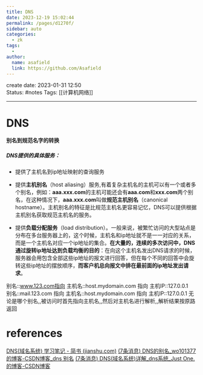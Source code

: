 ```yaml
---
title: DNS
date: 2023-12-19 15:02:44
permalink: /pages/d1270f/
sidebar: auto
categories:
  - zk
tags:
  - 
author: 
  name: asafield
  link: https://github.com/Asafield
---
```

create date: 2023-01-31 12:50  
Status: #notes 
Tags: [[计算机网络]]

---

# DNS

**别名到规范名字的转换**
##### DNS提供的具体服务：

- 提供了主机名到ip地址映射的查询服务

- 提供**主机别名**（host aliasing）服务,有着复杂主机名的主机可以有一个或者多个别名，例如：**aaa.xxx.com**的主机可能还会有**aaa.com**和**xxx.com**两个别名，在这种情况下，**aaa.xxx.com**叫做**规范主机别名**（canonical hostname）。主机别名的特征是比规范主机名更容易记忆，DNS可以提供根据主机别名获取规范主机名的服务。

- 提供**负载分配服务**（load distribution）。一般来说，被繁忙访问的大型站点是分布在多台服务器上的，这个时候，主机名和ip地址就不是一一对应的关系，而是一个主机名对应一个ip地址的集合。**在大量的，连续的多次访问中，DNS通过旋转ip地址达到负载均衡的目的**：在向这个主机名发出DNS请求的时候，服务器会用包含全部这些ip地址的报文进行回答，但在每个不同的回答中会旋转这些ip地址的摆放顺序，**而客户机总向报文中排在最前面的ip地址发出请求**。

别名::www.123.com指向 主机名::host.mydomain.com 指向 主机IP::127.0.0.1　　别名::mail.123.com 指向 主机名::host.mydomain.com 指向 主机IP::127.0.0.1
无论是哪个别名,,被访问时首先指向主机名,,然后对主机名进行解析,,解析结果按原路返回

# references
[DNS(域名系统) 学习笔记 - 简书 (jianshu.com)](https://www.jianshu.com/p/2cdc7b57aaa8)
[(7条消息) DNS的别名_wo101377的博客-CSDN博客_dns 别名](https://blog.csdn.net/wo101377/article/details/29803321)
[(7条消息) DNS(域名系统)详解_dns系统_Just One.的博客-CSDN博客](https://blog.csdn.net/struggle_w/article/details/123493782?utm_medium=distribute.pc_relevant.none-task-blog-2~default~baidujs_baidulandingword~default-0-123493782-blog-29803321.pc_relevant_3mothn_strategy_and_data_recovery&spm=1001.2101.3001.4242.1&utm_relevant_index=3)
